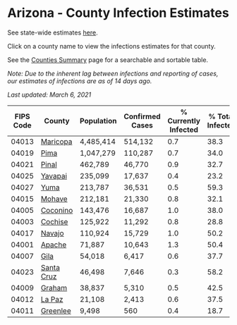 # Arizona - County Infection Estimates

See state-wide estimates [here](/infections/us-az).

Click on a county name to view the infections estimates for that county.

See the [Counties Summary](/infections/summary-counties) page for a searchable and sortable table.

*Note: Due to the inherent lag between infections and reporting of cases, our estimates of infections are as of 14 days ago.*

*Last updated: March 6, 2021*

|   FIPS Code |                   County |   Population |   Confirmed Cases |   % Currently Infected |   % Total Infected |
|-------------|--------------------------|--------------|-------------------|------------------------|--------------------|
|       04013 |     [Maricopa](maricopa) |    4,485,414 |           514,132 |                    0.7 |               38.3 |
|       04019 |             [Pima](pima) |    1,047,279 |           110,287 |                    0.7 |               34.0 |
|       04021 |           [Pinal](pinal) |      462,789 |            46,770 |                    0.9 |               32.7 |
|       04025 |       [Yavapai](yavapai) |      235,099 |            17,637 |                    0.4 |               23.2 |
|       04027 |             [Yuma](yuma) |      213,787 |            36,531 |                    0.5 |               59.3 |
|       04015 |         [Mohave](mohave) |      212,181 |            21,330 |                    0.8 |               32.1 |
|       04005 |     [Coconino](coconino) |      143,476 |            16,687 |                    1.0 |               38.0 |
|       04003 |       [Cochise](cochise) |      125,922 |            11,292 |                    0.8 |               28.8 |
|       04017 |         [Navajo](navajo) |      110,924 |            15,729 |                    1.0 |               50.2 |
|       04001 |         [Apache](apache) |       71,887 |            10,643 |                    1.3 |               50.4 |
|       04007 |             [Gila](gila) |       54,018 |             6,417 |                    0.6 |               37.7 |
|       04023 | [Santa Cruz](santa-cruz) |       46,498 |             7,646 |                    0.3 |               58.2 |
|       04009 |         [Graham](graham) |       38,837 |             5,310 |                    0.5 |               42.5 |
|       04012 |         [La Paz](la-paz) |       21,108 |             2,413 |                    0.6 |               37.5 |
|       04011 |     [Greenlee](greenlee) |        9,498 |               560 |                    0.4 |               18.7 |